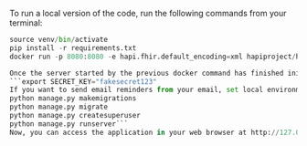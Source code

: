 
   To run a local version of the code, run the following commands from your terminal:
   ```python -m venv venv
   source venv/bin/activate
   pip install -r requirements.txt
   docker run -p 8080:8080 -e hapi.fhir.default_encoding=xml hapiproject/hapi:latest```

   Once the server started by the previous docker command has finished initializing, you can run the following commands:
   ```export SECRET_KEY="fakesecret123"
   If you want to send email reminders from your email, set local environment variables named EMAIL_ADDRESS and EMAIL_PASS.
   python manage.py makemigrations
   python manage.py migrate
   python manage.py createsuperuser
   python manage.py runserver```
   Now, you can access the application in your web browser at http://127.0.0.1:8000/. You can create your own account, or view an existing dummy account with the following credentials: allisongeary, pandaCall25$
